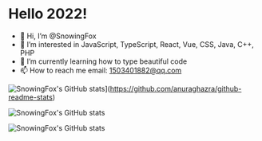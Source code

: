 # Hello 2022!

- 👋 Hi, I’m @SnowingFox
- 👀 I’m interested in JavaScript, TypeScript, React, Vue, CSS, Java, C++, PHP
- 🌱 I’m currently learning how to type beautiful code
- 📫 How to reach me  email: 1503401882@qq.com
<!---
SnowingFox/SnowingFox is a ✨ special ✨ repository because its `README.md` (this file) appears on your GitHub profile.
You can click the Preview link to take a look at your changes.
--->
![SnowingFox's GitHub stats](https://github-readme-stats.vercel.app/api?username=snowingfox)](https://github.com/anuraghazra/github-readme-stats)

![SnowingFox's GitHub stats](https://github-readme-stats.vercel.app/api/top-langs/?username=programmer-zhang&layout=compact&hide=html)

![SnowingFox's GitHub stats](https://github-readme-streak-stats.herokuapp.com/?user=snowingfox&theme=highcontrast)

